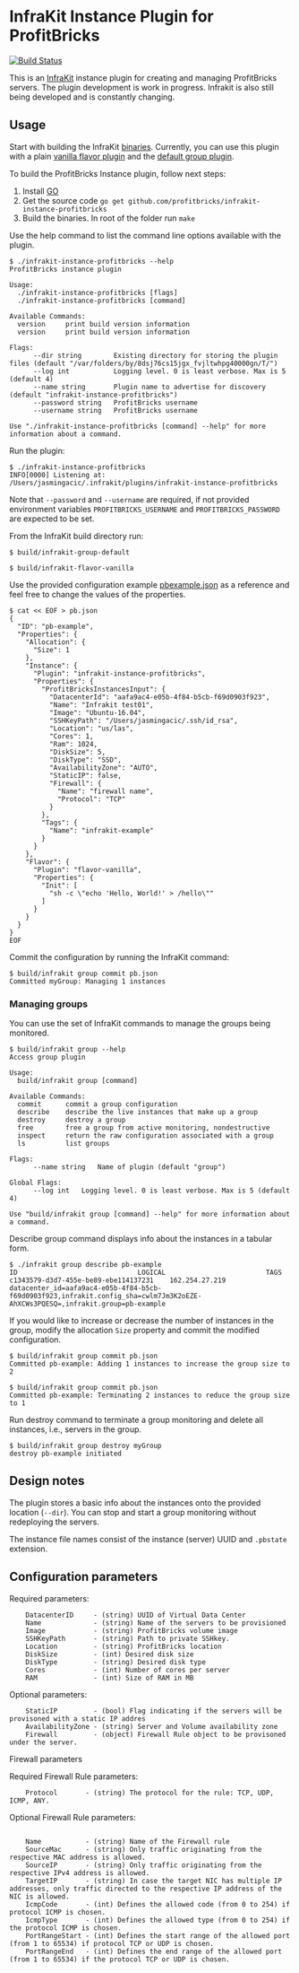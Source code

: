 # InfraKit Instance Plugin for ProfitBricks

[![Build Status](https://travis-ci.org/StackPointCloud/infrakit-instance-profitbricks.svg?branch=master)](https://travis-ci.org/StackPointCloud/infrakit-instance-profitbricks)

This is an [InfraKit](https://github.com/docker/infrakit) instance plugin for creating and managing ProfitBricks servers.
The plugin development is work in progress. Infrakit is also still being developed and is constantly changing. 

## Usage

Start with building the InfraKit [binaries](https://github.com/docker/infrakit/blob/master/README.md#binaries).
Currently, you can use this plugin with a plain [vanilla flavor plugin](https://github.com/docker/infrakit/tree/master/pkg/example/flavor/vanilla) and the [default group plugin](https://github.com/docker/infrakit/blob/master/cmd/group/README.md).

To build the ProfitBricks Instance plugin, follow next steps:

1. Install [GO](https://golang.org/)  
2. Get the source code `go get github.com/profitbricks/infrakit-instance-profitbricks` 
3. Build the binaries. In root of the folder run `make` 

Use the help command to list the command line options available with the plugin.

```shell
$ ./infrakit-instance-profitbricks --help
ProfitBricks instance plugin

Usage:
  ./infrakit-instance-profitbricks [flags]
  ./infrakit-instance-profitbricks [command]

Available Commands:
  version     print build version information
  version     print build version information

Flags:
      --dir string        Existing directory for storing the plugin files (default "/var/folders/by/8dsj76cs15jgx_fvjltwhpg40000gn/T/")
      --log int           Logging level. 0 is least verbose. Max is 5 (default 4)
      --name string       Plugin name to advertise for discovery (default "infrakit-instance-profitbricks")
      --password string   ProfitBricks username
      --username string   ProfitBricks username

Use "./infrakit-instance-profitbricks [command] --help" for more information about a command.

```

Run the plugin:

```shell
$ ./infrakit-instance-profitbricks 
INFO[0000] Listening at: /Users/jasmingacic/.infrakit/plugins/infrakit-instance-profitbricks 
```

Note that `--password` and `--username` are required, if not provided environment variables `PROFITBRICKS_USERNAME` and `PROFITBRICKS_PASSWORD` are expected to be set.

From the InfraKit build directory run:

```shell
$ build/infrakit-group-default
```

```shell
$ build/infrakit-flavor-vanilla
```

Use the provided configuration example [pbexample.json](./pbexample.json) as a reference and feel free to change 
the values of the properties.

```shell
$ cat << EOF > pb.json
{
  "ID": "pb-example",
  "Properties": {
    "Allocation": {
      "Size": 1
    },
    "Instance": {
      "Plugin": "infrakit-instance-profitbricks",
      "Properties": {
        "ProfitBricksInstancesInput": {
          "DatacenterId": "aafa9ac4-e05b-4f84-b5cb-f69d0903f923",
          "Name": "Infrakit test01",
          "Image": "Ubuntu-16.04",
          "SSHKeyPath": "/Users/jasmingacic/.ssh/id_rsa",
          "Location": "us/las",
          "Cores": 1,
          "Ram": 1024,
          "DiskSize": 5,
          "DiskType": "SSD",
          "AvailabilityZone": "AUTO",
          "StaticIP": false,
          "Firewall": {
            "Name": "firewall name",
            "Protocol": "TCP"
          }
        },
        "Tags": {
          "Name": "infrakit-example"
        }
      }
    },
    "Flavor": {
      "Plugin": "flavor-vanilla",
      "Properties": {
        "Init": [
          "sh -c \"echo 'Hello, World!' > /hello\""
        ]
      }
    }
  }
}
EOF
```

Commit the configuration by running the InfraKit command:

```shell
$ build/infrakit group commit pb.json
Committed myGroup: Managing 1 instances
```

### Managing groups

You can use the set of InfraKit commands to manage the groups being monitored.

```
$ build/infrakit group --help
Access group plugin

Usage:
  build/infrakit group [command]

Available Commands:
  commit      commit a group configuration
  describe    describe the live instances that make up a group
  destroy     destroy a group
  free        free a group from active monitoring, nondestructive
  inspect     return the raw configuration associated with a group
  ls          list groups

Flags:
      --name string   Name of plugin (default "group")

Global Flags:
      --log int   Logging level. 0 is least verbose. Max is 5 (default 4)

Use "build/infrakit group [command] --help" for more information about a command.
```

Describe group command displays info about the instances in a tabular form.

```
$ ./infrakit group describe pb-example
ID                            	LOGICAL                       	TAGS
c1343579-d3d7-455e-be89-ebe114137231	162.254.27.219                	datacenter_id=aafa9ac4-e05b-4f84-b5cb-f69d0903f923,infrakit.config_sha=cwlm7Jm3K2oEZE-AhXCWs3PQESQ=,infrakit.group=pb-example
```

If you would like to increase or decrease the number of instances in the group, modify the allocation `Size` property and commit the modified configuration.

```
$ build/infrakit group commit pb.json
Committed pb-example: Adding 1 instances to increase the group size to 2
```
```
$ build/infrakit group commit pb.json
Committed pb-example: Terminating 2 instances to reduce the group size to 1
```

Run destroy command to terminate a group monitoring and delete all instances, i.e., servers in the group.

```
$ build/infrakit group destroy myGroup
destroy pb-example initiated
```

## Design notes

The plugin stores a basic info about the instances onto the provided location (`--dir`). You can stop and start a group monitoring without redeploying the servers.

The instance file names consist of the instance (server) UUID and `.pbstate` extension.

## Configuration parameters

Required parameters:

```
    DatacenterID     - (string) UUID of Virtual Data Center   
    Name             - (string) Name of the servers to be provisioned   
    Image            - (string) ProfitBricks volume image   
    SSHKeyPath       - (string) Path to private SSHkey.    
    Location         - (string) ProfitBricks location 
    DiskSize         - (int) Desired disk size  
    DiskType         - (string) Desired disk type  
    Cores            - (int) Number of cores per server      
    RAM              - (int) Size of RAM in MB
```

Optional parameters:
```
    StaticIP         - (bool) Flag indicating if the servers will be provisoned with a static IP addres
    AvailabilityZone - (string) Server and Volume availability zone
    Firewall         - (object) Firewall Rule object to be provisoned under the server.
```

Firewall parameters

Required Firewall Rule parameters:
```
    Protocol       - (string) The protocol for the rule: TCP, UDP, ICMP, ANY.
```

Optional Firewall Rule parameters:
```
    
    Name           - (string) Name of the Firewall rule
    SourceMac      - (string) Only traffic originating from the respective MAC address is allowed. 
    SourceIP       - (string) Only traffic originating from the respective IPv4 address is allowed.
    TargetIP       - (string) In case the target NIC has multiple IP addresses, only traffic directed to the respective IP address of the NIC is allowed.
    IcmpCode       - (int) Defines the allowed code (from 0 to 254) if protocol ICMP is chosen. 
    IcmpType       - (int) Defines the allowed type (from 0 to 254) if the protocol ICMP is chosen.   
    PortRangeStart - (int) Defines the start range of the allowed port (from 1 to 65534) if protocol TCP or UDP is chosen.   
    PortRangeEnd   - (int) Defines the end range of the allowed port (from 1 to 65534) if the protocol TCP or UDP is chosen.   
```